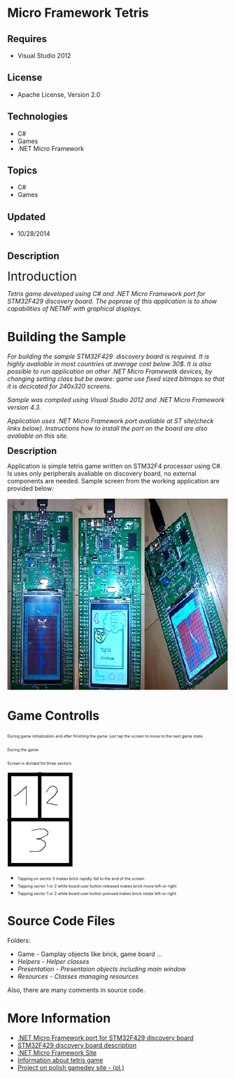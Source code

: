 # Micro Framework Tetris
## Requires
- Visual Studio 2012
## License
- Apache License, Version 2.0
## Technologies
- C#
- Games
- .NET Micro Framework
## Topics
- C#
- Games
## Updated
- 10/28/2014
## Description

<p><span style="font-size:2em">Introduction</span></p>
<p><em>Tetris game developed using C# and .NET Micro Framework port for <span>STM32F429</span> discovery board. The poprose of this application is to show capabilities of NETMF with graphical displays.</em></p>
<h1><span>Building the Sample</span></h1>
<p><em>For building the sample&nbsp;<em>STM32F429 &nbsp;discovery board is required. It is highly avaliable in most countries at average cost below 30$. It is also possible to run application on other .NET Micro Framewotk devices, by changing setting class
 but be aware: game use fixed sized bitmaps so that it is decicated for 240x320 screens.</em></em></p>
<p><em><em>Sample was compiled using Visual Studio 2012 and .NET Micro Framework version 4.3.</em></em></p>
<p><em><em><em><em>Application uses .NET Micro Framework port avaliable at ST site(check links below). Instructions how to install the port on the board are also avaliable on this site.</em></em><br>
</em></em></p>
<p><span style="font-size:20px; font-weight:bold">Description</span></p>
<p>Application is simple tetris game written on STM32F4 processor using C#. Is uses only
<span>peripherals avaliable on discovery board, no external components are needed. Sample screen from the working application are provided below:</span></p>
<p><span><img id="126302" src="126302-uberfocia.jpg" alt="" width="812" height="437"><br>
</span></p>
<h1>Game Controlls</h1>
<p><span style="font-size:xx-small">During game initialization and after finishing the game: just tap the screen to move to the next game state.</span></p>
<p><span style="font-size:xx-small">During the game:</span></p>
<p><span style="font-size:xx-small">Screen is divided fot three sectors:</span></p>
<p><span style="font-size:xx-small"><img id="126299" src="126299-screen.bmp" alt="" width="150" height="215"></span></p>
<ul>
<li><span style="font-size:xx-small">Tapping on sector 3 makes brick rapidly fall to the end of the screen</span>
</li><li><span style="font-size:xx-small">Tapping sector 1 or 2 while board user button released makes brick move left-or-right</span>
</li><li><span style="font-size:xx-small">Tapping sector 1 or 2 while board user button pressed makes brick rotate left-or-right</span>
</li></ul>
<h1><span>Source Code Files</span></h1>
<p><span>Folders:</span></p>
<ul>
<li>Game - Gamplay objects like brick, game board ... </li><li><em>Helpers - Helper classes</em> </li><li><em>Presentation - Presentaion objects including main window</em> </li><li><em>Resources - Classes managing resources</em> </li></ul>
<p>Also, there are many comments in source code.</p>
<h1>More Information</h1>
<ul>
<li><a href="http://www.st.com/web/en/catalog/tools/PF260087">.NET Micro Framework port for
<span>STM32F429 discovery board</span></a> </li><li><a href="http://www.st.com/web/catalog/tools/FM116/SC959/SS1532/PF259090">STM32F429 discovery board description</a>
</li><li><a href="http://www.netmf.com/">.NET Micro Framework Site</a> </li><li><a href="http://en.wikipedia.org/wiki/Tetris">Information about tetris game</a>
</li><li><a href="http://warsztat.gd/projects/Micro_Framework_Tetris">Project on polish gamedev site - (pl.)</a>
</li></ul>
